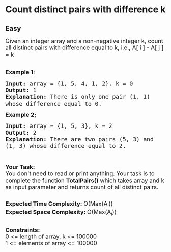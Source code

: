 # Count distinct pairs with difference k
## Easy
<div class="problems_problem_content__Xm_eO"><p><span style="font-size:18px">Given an integer array and a non-negative integer k, count all distinct pairs with difference equal to k, i.e., A[ i ] - A[ j ] = k<br>
&nbsp;</span></p>

<p><span style="font-size:18px"><strong>Example 1:</strong></span></p>

<pre><span style="font-size:18px"><strong>Input: </strong>array = {1, 5, 4, 1, 2}, k = 0
<strong>Output: </strong>1
<strong>Explanation: </strong>There is only one pair (1, 1)
whose difference equal to 0.</span>
</pre>

<p><span style="font-size:18px"><strong>Example 2;</strong></span></p>

<pre><span style="font-size:18px"><strong>Input: </strong>array = {1, 5, 3}, k = 2</span>
<span style="font-size:18px"><strong>Output: </strong>2
<strong>Explanation: </strong>There are two pairs (5, 3) and 
(1, 3) whose difference equal to 2.</span>
</pre>

<p>&nbsp;</p>

<p><span style="font-size:18px"><strong>Your Task:</strong><br>
You don't need to read or print anything. Your task is to complete the function&nbsp;<strong>TotalPairs()</strong>&nbsp;which takes array and k as input parameter and returns count of all distinct pairs.</span><br>
&nbsp;</p>

<p><span style="font-size:18px"><strong>Expected Time Complexity:&nbsp;</strong>O(Max(A<sub>i</sub>))<br>
<strong>Expected Space Complexity:&nbsp;</strong>O(Max(A<sub>i</sub>))</span><br>
&nbsp;</p>

<p><span style="font-size:18px"><strong>Constraints:</strong><br>
0 &lt;= length of array, k &lt;= 100000</span><br>
<span style="font-size:18px">1 &lt;= elements of array &lt;= 100000</span></p>
</div>